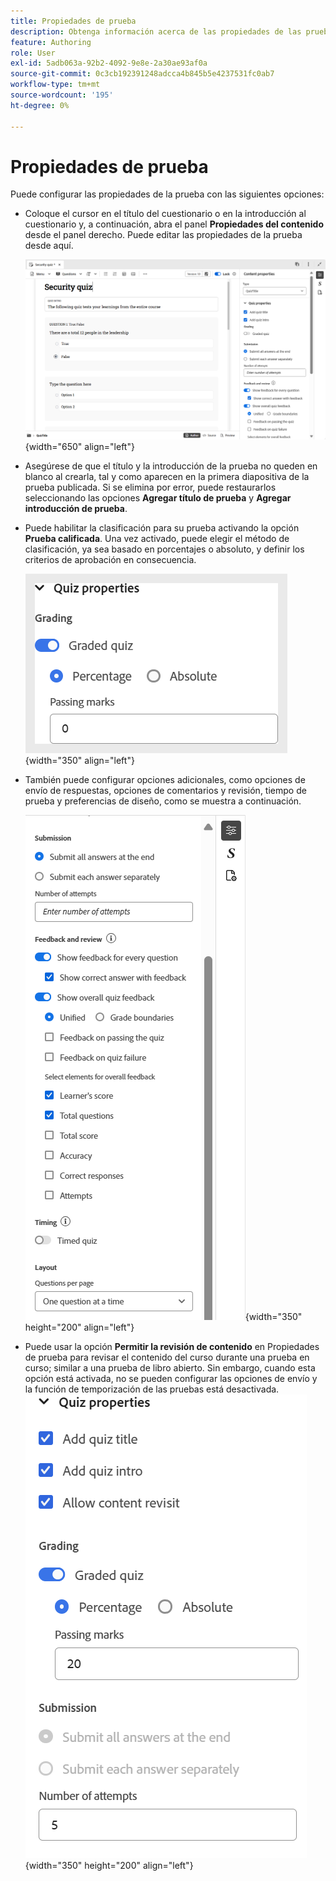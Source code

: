 ```yaml
---
title: Propiedades de prueba
description: Obtenga información acerca de las propiedades de las pruebas en Aprendizaje y formación sobre productos
feature: Authoring
role: User
exl-id: 5adb063a-92b2-4092-9e8e-2a30ae93af0a
source-git-commit: 0c3cb192391248adcca4b845b5e4237531fc0ab7
workflow-type: tm+mt
source-wordcount: '195'
ht-degree: 0%

---
```


# Propiedades de prueba

Puede configurar las propiedades de la prueba con las siguientes opciones:

- Coloque el cursor en el título del cuestionario o en la introducción al cuestionario y, a continuación, abra el panel **Propiedades del contenido** desde el panel derecho. Puede editar las propiedades de la prueba desde aquí.

  ![](assets/quiz-properties.png){width="650" align="left"}

- Asegúrese de que el título y la introducción de la prueba no queden en blanco al crearla, tal y como aparecen en la primera diapositiva de la prueba publicada. Si se elimina por error, puede restaurarlos seleccionando las opciones **Agregar título de prueba** y **Agregar introducción de prueba**.
- Puede habilitar la clasificación para su prueba activando la opción **Prueba calificada**. Una vez activado, puede elegir el método de clasificación, ya sea basado en porcentajes o absoluto, y definir los criterios de aprobación en consecuencia.

  ![](assets/quiz-grading.png){width="350" align="left"}

- También puede configurar opciones adicionales, como opciones de envío de respuestas, opciones de comentarios y revisión, tiempo de prueba y preferencias de diseño, como se muestra a continuación.

  ![](assets/additional-quiz-properties.png){width="350" height="200" align="left"}

- Puede usar la opción **Permitir la revisión de contenido** en Propiedades de prueba para revisar el contenido del curso durante una prueba en curso; similar a una prueba de libro abierto. Sin embargo, cuando esta opción está activada, no se pueden configurar las opciones de envío y la función de temporización de las pruebas está desactivada.
  ![](assets/quiz-allow-content-revist.png){width="350" height="200" align="left"}
